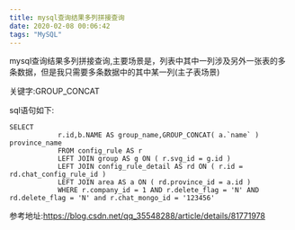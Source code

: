 ```yaml
---
title: mysql查询结果多列拼接查询
date: 2020-02-08 00:06:42
tags: "MySQL"
---
```


mysql查询结果多列拼接查询,主要场景是，列表中其中一列涉及另外一张表的多条数据，但是我只需要多条数据中的其中某一列(主子表场景)

关键字:GROUP_CONCAT

sql语句如下:
```
SELECT
            r.id,b.NAME AS group_name,GROUP_CONCAT( a.`name` ) province_name
            FROM config_rule AS r
            LEFT JOIN group AS g ON ( r.svg_id = g.id )
            LEFT JOIN config_rule_detail AS rd ON ( r.id = rd.chat_config_rule_id )
            LEFT JOIN area AS a ON ( rd.province_id = a.id )
            WHERE r.company_id = 1 AND r.delete_flag = 'N' AND rd.delete_flag = 'N' and r.chat_mongo_id = '123456'

```

参考地址:https://blog.csdn.net/qq_35548288/article/details/81771978